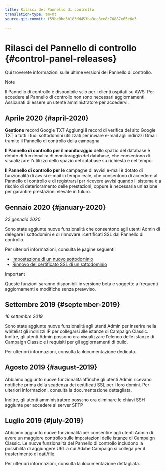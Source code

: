 ```yaml
---
title: Rilasci del Pannello di controllo
translation-type: tm+mt
source-git-commit: f59be0be3b183dd453ba3cc8ee8c70887e65e6e3

---
```



# Rilasci del Pannello di controllo {#control-panel-releases}

Qui troverete informazioni sulle ultime versioni del Pannello di controllo.

>[!NOTE]
>
>Il Pannello di controllo è disponibile solo per i clienti ospitati su AWS. Per accedere al Pannello di controllo non sono necessari aggiornamenti. Assicurati di essere un utente amministratore per accedervi.

## Aprile 2020 {#april-2020}

**Gestione** record Google TXT Aggiungi il record di verifica del sito Google TXT a tutti i tuoi sottodomini utilizzati per inviare e-mail agli indirizzi Gmail tramite il Pannello di controllo della campagna.

**Il Pannello di controllo per il monitoraggio** dello spazio del database è dotato di funzionalità di monitoraggio del database, che consentono di visualizzare l&#39;utilizzo dello spazio del database su richiesta e nel tempo.

**Il Pannello di controllo per le** campagne di avvisi e-mail è dotato di funzionalità di avvisi e-mail in tempo reale, che consentono di accedere al Pannello di controllo e di registrarsi per ricevere avvisi quando il sistema è a rischio di deterioramento delle prestazioni, oppure è necessaria un&#39;azione per garantire prestazioni elevate in futuro.

## Gennaio 2020 {#january-2020}

*22 gennaio 2020*

Sono state aggiunte nuove funzionalità che consentono agli utenti Admin di delegare i sottodomini e di rinnovare i certificati SSL dal Pannello di controllo.

Per ulteriori informazioni, consulta le pagine seguenti:
* [Impostazione di un nuovo sottodominio](subdomains-certificates/using/setting-up-new-subdomain.md)
* [Rinnovo del certificato SSL di un sottodominio](subdomains-certificates/using/renewing-subdomain-certificate.md)

>[!IMPORTANT]
>
>Queste funzioni saranno disponibili in versione beta e soggette a frequenti aggiornamenti e modifiche senza preavviso.

## Settembre 2019 {#september-2019}

*16 settembre 2019*

Sono state aggiunte nuove funzionalità agli utenti Admin per inserire nella whitelist gli indirizzi IP per collegarsi alle istanze di Campaign Classic.
Inoltre, gli utenti Admin possono ora visualizzare l&#39;elenco delle istanze di Campaign Classic e i requisiti per gli aggiornamenti di build.

Per ulteriori informazioni, consulta la documentazione [](instances-settings/using/ip-whitelisting-instance-access.md)dedicata.

## Agosto 2019 {#august-2019}

Abbiamo aggiunto nuove funzionalità affinché gli utenti Admin ricevano notifiche prima della scadenza dei certificati SSL per i loro domini. Per ulteriori informazioni, consulta la documentazione [](subdomains-certificates/using/monitoring-ssl-certificates.md)dettagliata.

Inoltre, gli utenti amministratore possono ora eliminare le chiavi SSH aggiunte per accedere ai server SFTP.

## Luglio 2019 {#july-2019}

Abbiamo aggiunto nuove funzionalità per consentire agli utenti Admin di avere un maggiore controllo sulle impostazioni delle istanze di Campaign Classic. Le nuove funzionalità del Pannello di controllo includono la possibilità di aggiungere URL a cui Adobe Campaign si collega per il trasferimento di dati/file.

Per ulteriori informazioni, consulta la documentazione [](instances-settings/using/url-permissions.md)dettagliata.
